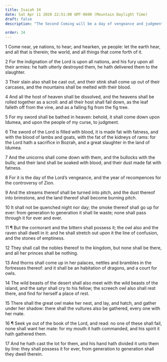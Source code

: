 ```yaml
---
title: Isaiah 34
date: Sat Apr 11 2020 22:51:00 GMT-0600 (Mountain Daylight Time)
draft: false
description: "The Second Coming will be a day of vengeance and judgment—The indignation of the Lord will be upon all nations—His sword will fall upon the world."

order: 34
---
```

    
1 Come near, ye nations, to hear; and hearken, ye people: let the earth hear, and all that is therein; the world, and all things that come forth of it.

2 For the indignation of the Lord is upon all nations, and his fury upon all their armies: he hath utterly destroyed them, he hath delivered them to the slaughter.

3 Their slain also shall be cast out, and their stink shall come up out of their carcases, and the mountains shall be melted with their blood.

4 And all the host of heaven shall be dissolved, and the heavens shall be rolled together as a scroll: and all their host shall fall down, as the leaf falleth off from the vine, and as a falling fig from the fig tree.

5 For my sword shall be bathed in heaven: behold, it shall come down upon Idumea, and upon the people of my curse, to judgment.

6 The sword of the Lord is filled with blood, it is made fat with fatness, and with the blood of lambs and goats, with the fat of the kidneys of rams: for the Lord hath a sacrifice in Bozrah, and a great slaughter in the land of Idumea.

7 And the unicorns shall come down with them, and the bullocks with the bulls; and their land shall be soaked with blood, and their dust made fat with fatness.

8 For it is the day of the Lord’s vengeance, and the year of recompences for the controversy of Zion.

9 And the streams thereof shall be turned into pitch, and the dust thereof into brimstone, and the land thereof shall become burning pitch.

10 It shall not be quenched night nor day; the smoke thereof shall go up for ever: from generation to generation it shall lie waste; none shall pass through it for ever and ever.

11 ¶ But the cormorant and the bittern shall possess it; the owl also and the raven shall dwell in it: and he shall stretch out upon it the line of confusion, and the stones of emptiness.

12 They shall call the nobles thereof to the kingdom, but none shall be there, and all her princes shall be nothing.

13 And thorns shall come up in her palaces, nettles and brambles in the fortresses thereof: and it shall be an habitation of dragons, and a court for owls.

14 The wild beasts of the desert shall also meet with the wild beasts of the island, and the satyr shall cry to his fellow; the screech owl also shall rest there, and find for herself a place of rest.

15 There shall the great owl make her nest, and lay, and hatch, and gather under her shadow: there shall the vultures also be gathered, every one with her mate.

16 ¶ Seek ye out of the book of the Lord, and read: no one of these shall fail, none shall want her mate: for my mouth it hath commanded, and his spirit it hath gathered them.

17 And he hath cast the lot for them, and his hand hath divided it unto them by line: they shall possess it for ever, from generation to generation shall they dwell therein.
